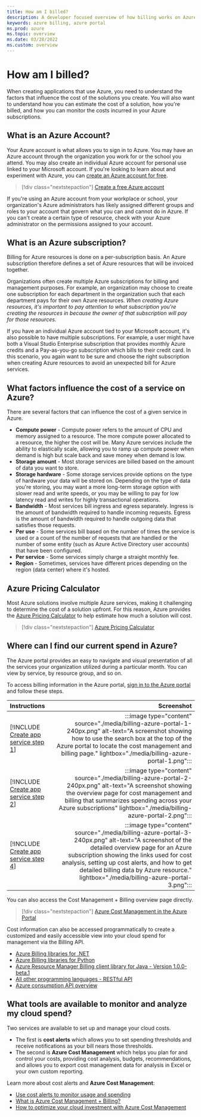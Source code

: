 ```yaml
---
title: How am I billed?
description: A developer focused overview of how billing works on Azure.
keywords: azure billing, azure portal
ms.prod: azure
ms.topic: overview
ms.date: 03/28/2022
ms.custom: overview
---
```


# How am I billed?

When creating applications that use Azure, you need to understand the factors that influence the cost of the solutions you create.  You will also want to understand how you can estimate the cost of a solution, how you're billed, and how you can monitor the costs incurred in your Azure subscriptions.

## What is an Azure Account?

Your Azure account is what allows you to sign in to Azure.  You may have an Azure account through the organization you work for or the school you attend.  You may also create an individual Azure account for personal use linked to your Microsoft account.  If you're looking to learn about and experiment with Azure, you can [create an Azure account for free](https://azure.microsoft.com/free/).

> [!div class="nextstepaction"]
> [Create a free Azure account](https://azure.microsoft.com/free/)

If you're using an Azure account from your workplace or school, your organization's Azure administrators has likely assigned different groups and roles to your account that govern what you can and cannot do in Azure.  If you can't create a certain type of resource, check with your Azure administrator on the permissions assigned to your account.

## What is an Azure subscription?

Billing for Azure resources is done on a per-subscription basis. An Azure subscription therefore defines a set of Azure resources that will be invoiced together.

Organizations often create multiple Azure subscriptions for billing and management purposes.  For example, an organization may choose to create one subscription for each department in the organization such that each department pays for their own Azure resources.  *When creating Azure resources, it's important to pay attention to what subscription you're creating the resources in because the owner of that subscription will pay for those resources.*  

If you have an individual Azure account tied to your Microsoft account, it's also possible to have multiple subscriptions.  For example, a user might have both a Visual Studio Enterprise subscription that provides monthly Azure credits and a Pay-as-you-go subscription which bills to their credit card.  In this scenario, you again want to be sure and choose the right subscription when creating Azure resources to avoid an unexpected bill for Azure services.

## What factors influence the cost of a service on Azure?

There are several factors that can influence the cost of a given service in Azure.

- **Compute power** - Compute power refers to the amount of CPU and memory assigned to a resource.  The more compute power allocated to a resource, the higher the cost will be.  Many Azure services include the ability to elastically scale, allowing you to ramp up compute power when demand is high but scale back and save money when demand is low.
- **Storage amount** - Most storage services are billed based on the amount of data you want to store.
- **Storage hardware** - Some storage services provide options on the type of hardware your data will be stored on.  Depending on the type of data you're storing, you may want a more long-term storage option with slower read and write speeds, or you may be willing to pay for low latency read and writes for highly transactional operations.
- **Bandwidth** - Most services bill ingress and egress separately.  Ingress is the amount of bandwidth required to handle incoming requests.  Egress is the amount of bandwidth required to handle outgoing data that satisfies those requests.
- **Per use** - Some services bill based on the number of times the service is used or a count of the number of requests that are handled or the number of some entity (such as Azure Active Directory user accounts) that have been configured.
- **Per service** - Some services simply charge a straight monthly fee.
- **Region** - Sometimes, services have different prices depending on the region (data center) where it's hosted.

## Azure Pricing Calculator

Most Azure solutions involve multiple Azure services, making it challenging to determine the cost of a solution upfront.  For this reason, Azure provides the [Azure Pricing Calculator](https://azure.microsoft.com/pricing/calculator/) to help estimate how much a solution will cost.

> [!div class="nextstepaction"]
> [Azure Pricing Calculator](https://azure.microsoft.com/pricing/calculator/)

## Where can I find our current spend in Azure?

The Azure portal provides an easy to navigate and visual presentation of all the services your organization utilized during a particular month.  You can view by service, by resource group, and so on.  

To access billing information in the Azure portal, [sign in to the Azure portal](https://portal.azure.com) and follow these steps.

| Instructions    | Screenshot |
|:----------------|-----------:|
| [!INCLUDE [Create app service step 1](<./includes/billing-azure-portal-1.md>)] | :::image type="content" source="./media/billing-azure-portal-1-240px.png" alt-text="A screenshot showing how to use the search box at the top of the Azure portal to locate the cost management and billing page." lightbox="./media/billing-azure-portal-1.png"::: |
| [!INCLUDE [Create app service step 2](<./includes/billing-azure-portal-2.md>)] | :::image type="content" source="./media/billing-azure-portal-2-240px.png" alt-text="A screenshot showing the overview page for cost management and billing that summarizes spending across your Azure subscriptions" lightbox="./media/billing-azure-portal-2.png"::: |
| [!INCLUDE [Create app service step 4](<./includes/billing-azure-portal-3.md>)] | :::image type="content" source="./media/billing-azure-portal-3-240px.png" alt-text="A screenshot of the detailed overview page for an Azure subscription showing the links used for cost analysis, setting up cost alerts, and how to get detailed billing data by Azure resource." lightbox="./media/billing-azure-portal-3.png"::: |

You can also access the Cost Management + Billing overview page directly.

> [!div class="nextstepaction"]
> [Azure Cost Management in the Azure Portal](https://portal.azure.com/#blade/Microsoft_Azure_CostManagement/Menu/overview)

Cost information can also be accessed programmatically to create a customized and easily accessible view into your cloud spend for management via the Billing API.

- [Azure Billing libraries for .NET](/dotnet/api/overview/azure/billing)
- [Azure Billing libraries for Python](/python/api/overview/azure/billing)
- [Azure Resource Manager Billing client library for Java - Version 1.0.0-beta.1](/java/api/overview/azure/resourcemanager-billing-readme)
- [All other programming languages - RESTful API](/rest/api/billing/)
- [Azure consumption API overview](/azure/cost-management-billing/manage/consumption-api-overview)

## What tools are available to monitor and analyze my cloud spend?

Two services are available to set up and manage your cloud costs.

- The first is **cost alerts** which allows you to set spending thresholds and receive notifications as your bill nears those thresholds. 
- The second is **Azure Cost Management** which helps you plan for and control your costs, providing cost analysis, budgets, recommendations, and allows you to export cost management data for analysis in Excel or your own custom reporting.

Learn more about cost alerts and **Azure Cost Management**:

- [Use cost alerts to monitor usage and spending](/azure/cost-management-billing/costs/cost-mgt-alerts-monitor-usage-spending)
- [What is Azure Cost Management + Billing?](/azure/cost-management-billing/cost-management-billing-overview)
- [How to optimize your cloud investment with Azure Cost Management](/azure/cost-management-billing/costs/cost-mgt-best-practices)